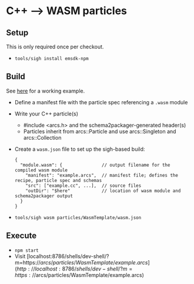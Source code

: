# C++ --> WASM particles

## Setup

This is only required once per checkout.

- `tools/sigh install emsdk-npm`

## Build

See [here](particles/WasmTemplate) for a working example.

- Define a manifest file with the particle spec referencing a `.wasm` module
- Write your C++ particle(s)
  - #include <arcs.h> and the schema2packager-generated header(s)
  - Particles inherit from arcs::Particle and use arcs::Singleton and arcs::Collection
- Create a `wasm.json` file to set up the sigh-based build:

  ```json5
  {
    "module.wasm": {               // output filename for the compiled wasm module
      "manifest": "example.arcs",  // manifest file; defines the recipe, particle spec and schemas
      "src": ["example.cc", ...],  // source files
      "outDir": "$here"            // location of wasm module and schema2packager output
    }
  }
  ```

- `tools/sigh wasm particles/WasmTemplate/wasm.json`

## Execute

- `npm start`
- Visit [localhost:8786/shells/dev-shell/?m=https://$arcs/particles/WasmTemplate/example.arcs](http://localhost:8786/shells/dev-shell/?m=https://$arcs/particles/WasmTemplate/example.arcs)
